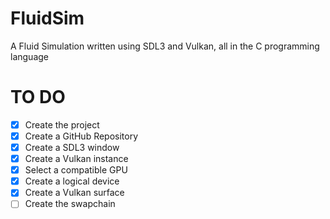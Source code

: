 # FluidSim
A Fluid Simulation written using SDL3 and Vulkan, all in the C programming language
# TO DO
- [X] Create the project
- [X] Create a GitHub Repository
- [X] Create a SDL3 window
- [X] Create a Vulkan instance
- [X] Select a compatible GPU
- [X] Create a logical device   
- [X] Create a Vulkan surface
- [ ] Create the swapchain
